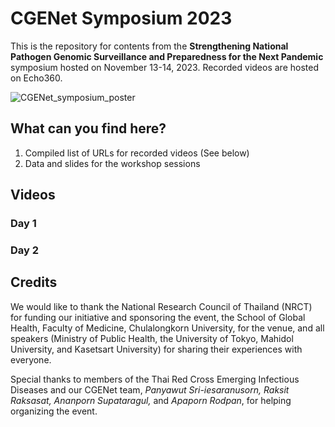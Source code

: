 # CGENet Symposium 2023
This is the repository for contents from the **Strengthening National Pathogen Genomic Surveillance and Preparedness for the Next Pandemic** symposium hosted on November 13-14, 2023.
Recorded videos are hosted on Echo360.

![CGENet_symposium_poster](https://github.com/cmb-chula/CGENet-symposium-2023/assets/28724681/61480324-c41e-42d5-ade3-f99a6fbd2aea)

## What can you find here?
1. Compiled list of URLs for recorded videos (See below)
2. Data and slides for the workshop sessions

## Videos
### Day 1

### Day 2

## Credits
We would like to thank the National Research Council of Thailand (NRCT) for funding our initiative and sponsoring the event, 
the School of Global Health, Faculty of Medicine, Chulalongkorn University, for the venue, 
and all speakers (Ministry of Public Health, the University of Tokyo, Mahidol University, and Kasetsart University) for sharing their experiences with everyone.

Special thanks to members of the Thai Red Cross Emerging Infectious Diseases and our CGENet team, *Panyawut Sri-iesaranusorn, Raksit Raksasat, Ananporn Supataragul,* and *Apaporn Rodpan*, 
for helping organizing the event.
